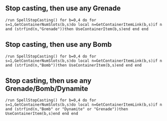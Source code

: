 ## Stop casting, then use any Grenade
```
/run SpellStopCasting() for b=0,4 do for s=1,GetContainerNumSlots(b,s)do local n=GetContainerItemLink(b,s)if n and (strfind(n,"Grenade"))then UseContainerItem(b,s)end end end
```
 

## Stop casting, then use any Bomb
```
/run SpellStopCasting() for b=0,4 do for s=1,GetContainerNumSlots(b,s)do local n=GetContainerItemLink(b,s)if n and (strfind(n,"Bomb"))then UseContainerItem(b,s)end end end
```
 

## Stop casting, then use any Grenade/Bomb/Dynamite
```
/run SpellStopCasting() for b=0,4 do for s=1,GetContainerNumSlots(b,s)do local n=GetContainerItemLink(b,s)if n and (strfind(n,"Bomb" or "Dynamite" or "Grenade"))then UseContainerItem(b,s)end end end
```